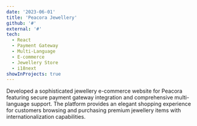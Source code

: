 ```yaml
---
date: '2023-06-01'
title: 'Peacora Jewellery'
github: '#'
external: '#'
tech:
  - React
  - Payment Gateway
  - Multi-Language
  - E-commerce
  - Jewellery Store
  - i18next
showInProjects: true
---
```


Developed a sophisticated jewellery e-commerce website for Peacora featuring secure payment gateway integration and comprehensive multi-language support. The platform provides an elegant shopping experience for customers browsing and purchasing premium jewellery items with internationalization capabilities.